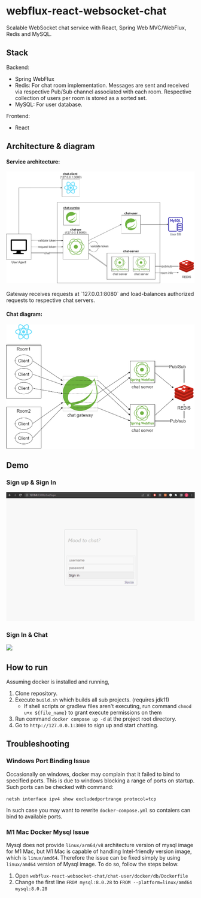 # webflux-react-websocket-chat
Scalable WebSocket chat service with React, Spring Web MVC/WebFlux, Redis and MySQL.

## Stack

Backend:
- Spring WebFlux
- Redis: For chat room implementation. Messages are sent and received via respective Pub/Sub channel associated with each room. Respective collection of users per room is stored as a sorted set.
- MySQL: For user database.

Frontend:
- React

## Architecture & diagram

#### Service architecture:
<div>
	<img src="https://github.com/ferrarijh/webflux-react-websocket-chat/blob/master/demo/chat-architecture-whole.drawio.png">
</div>
<br/>
Gateway receives requests at `127.0.0.1:8080` and load-balances authorized requests to respective chat servers.

#### Chat diagram:
<div>
	<img src="https://github.com/ferrarijh/webflux-react-websocket-chat/blob/master/demo/chat-architecture-chat.drawio.png">
</div>

## Demo

### Sign up & Sign In
<div>
	<img src="https://github.com/ferrarijh/webflux-react-websocket-chat/blob/master/demo/demo-join-login.gif">
</div>

### Sign In & Chat
<div>
	<img src="https://github.com/ferrarijh/webflux-react-websocket-chat/blob/master/demo/demo-login-chat.gif">
</div>

## How to run
Assuming docker is installed and running,

1. Clone repository.
2. Execute `build.sh` which builds all sub projects. (requires jdk11)
    - If shell scripts or gradlew files aren't executing, run command `chmod u+x ${file_name}` to grant execute permissions on them
3. Run command `docker compose up -d` at the project root directory.
4. Go to `http://127.0.0.1:3000` to sign up and start chatting.

## Troubleshooting

### Windows Port Binding Issue
Occasionally on windows, docker may complain that it failed to bind to specified ports. This is due to windows blocking a range of ports on startup. Such ports can be checked with command:

`netsh interface ipv4 show excludedportrange protocol=tcp`

In such case you may want to rewrite `docker-compose.yml` so contaiers can bind to available ports.

### M1 Mac Docker Mysql Issue
Mysql does not provide `linux/arm64/v8` architecture version of mysql image for M1 Mac, but M1 Mac is capable of handling Intel-friendly version image, which is `linux/amd64`. Therefore the issue can be fixed simply by using `linux/amd64` version of Mysql image. To do so, follow the steps below.

1. Open `webflux-react-websocket-chat/chat-user/docker/db/Dockerfile`
2. Change the first line `FROM mysql:8.0.28` to `FROM --platform=linux/amd64 mysql:8.0.28`
